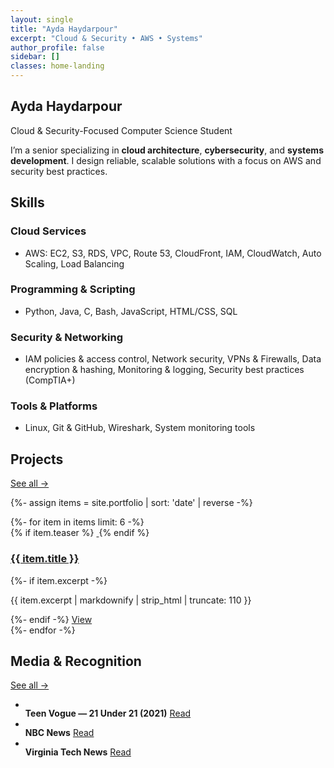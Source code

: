 ```yaml
---
layout: single
title: "Ayda Haydarpour"
excerpt: "Cloud & Security • AWS • Systems"
author_profile: false
sidebar: []
classes: home-landing
---
```


<!-- HERO (no buttons) -->
<section class="hero-landing">
  <div class="hero-inner">
    <h1 class="hero-title">Ayda Haydarpour</h1>
    <p class="hero-subtitle">Cloud &amp; Security-Focused Computer Science Student</p>
    <p class="hero-intro">
      I’m a senior specializing in <strong>cloud architecture</strong>, <strong>cybersecurity</strong>, and
      <strong>systems development</strong>. I design reliable, scalable solutions with a focus on AWS and security best practices.
    </p>
  </div>
</section>

<!-- SKILLS (leave your current block exactly as you have it) -->
<section class="section panel section-tight">
  <h2>Skills</h2>
  <div class="skills-card">
    <div class="skills-col">
      <h3>Cloud Services</h3>
      <ul>
        <li>AWS: EC2, S3, RDS, VPC, Route 53, CloudFront, IAM, CloudWatch, Auto Scaling, Load Balancing</li>
      </ul>
      <h3>Programming &amp; Scripting</h3>
      <ul>
        <li>Python, Java, C, Bash, JavaScript, HTML/CSS, SQL</li>
      </ul>
    </div>
    <div class="skills-col">
      <h3>Security &amp; Networking</h3>
      <ul>
        <li>IAM policies &amp; access control, Network security, VPNs &amp; Firewalls, Data encryption &amp; hashing,
            Monitoring &amp; logging, Security best practices (CompTIA+)</li>
      </ul>
      <h3>Tools &amp; Platforms</h3>
      <ul>
        <li>Linux, Git &amp; GitHub, Wireshark, System monitoring tools</li>
      </ul>
    </div>
  </div>
</section>

<!-- PROJECTS (your same logic; smaller card styles come from CSS below) -->
<section class="section panel section-tight">
  <div class="section-header">
    <h2>Projects</h2>
    <a class="section-link" href="{{ '/portfolio/' | relative_url }}">See all →</a>
  </div>

  {%- assign items = site.portfolio | sort: 'date' | reverse -%}
  <div class="entries-grid entries-grid--compact">
  {%- for item in items limit: 6 -%}
    <article class="archive__item panel card--compact">
      {% if item.teaser %}
      <a class="archive__item-teaser teaser--compact" href="{{ item.url | relative_url }}">
        <img src="{{ item.teaser | relative_url }}" alt="">
      </a>
      {% endif %}
      <div class="card__body">
        <h3 class="archive__item-title">
          <a href="{{ item.url | relative_url }}">{{ item.title }}</a>
        </h3>
        {%- if item.excerpt -%}
        <p class="archive__item-excerpt">{{ item.excerpt | markdownify | strip_html | truncate: 110 }}</p>
        {%- endif -%}
        <a class="btn btn--sm" href="{{ item.url | relative_url }}">View</a>
      </div>
    </article>
  {%- endfor -%}
  </div>
</section>

<!-- MEDIA with icons -->
<section class="section panel section-tight">
  <div class="section-header">
    <h2>Media & Recognition</h2>
    <a class="section-link" href="{{ '/media/' | relative_url }}">See all →</a>
  </div>

  <ul class="media-list">
    <li>
      <span class="media-icon"><img src="{{ '/assets/icons/vogue.svg' | relative_url }}" alt=""></span>
      <div class="media-text">
        <strong>Teen Vogue — 21 Under 21 (2021)</strong>
        <a href="https://www.teenvogue.com/gallery/teen-vogues-21-under-21-2021" target="_blank" rel="noopener">Read</a>
      </div>
    </li>
    <li>
      <span class="media-icon"><img src="{{ '/assets/icons/nbc.png' | relative_url }}" alt=""></span>
      <div class="media-text">
        <strong>NBC News</strong>
        <a href="https://www.nbcnews.com/news/world/afghan-female-robotics-team-defiant-after-fleeing-taliban-qatar-n1277464" target="_blank" rel="noopener">Read</a>
      </div>
    </li>
    <li>
      <span class="media-icon"><img src="{{ '/assets/icons/vt.png' | relative_url }}" alt=""></span>
      <div class="media-text">
        <strong>Virginia Tech News</strong>
        <a href="https://news.vt.edu/articles/2022/09/ayda-haydarpour.html" target="_blank" rel="noopener">Read</a>
      </div>
    </li>
  </ul>
</section>

